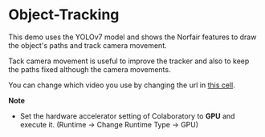 # Object-Tracking
This demo uses the YOLOv7 model and shows the Norfair features to draw the object's paths and track camera movement.

Tack camera movement is useful to improve the tracker and also to keep the paths fixed although the camera movements.

You can change which video you use by changing the url in [this cell](#Download-Video-and-Preprocessing).

**Note**

- Set the hardware accelerator setting of Colaboratory to **GPU** and execute it.
(Runtime -> Change Runtime Type -> GPU)
